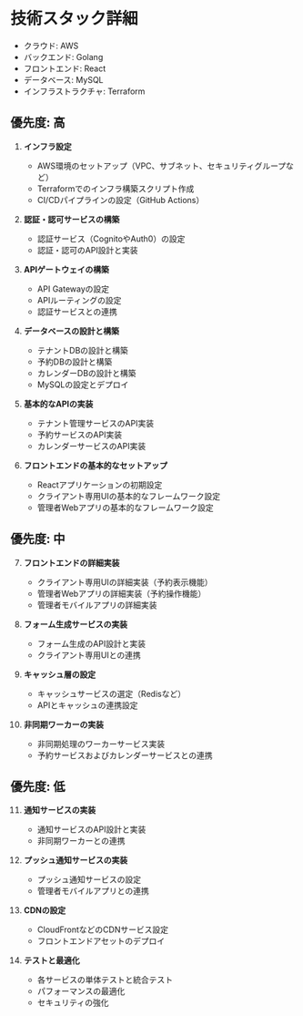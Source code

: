 # 技術スタック詳細

- クラウド: AWS
- バックエンド: Golang
- フロントエンド: React
- データベース: MySQL
- インフラストラクチャ: Terraform

## 優先度: 高

1. **インフラ設定**
   - AWS環境のセットアップ（VPC、サブネット、セキュリティグループなど）
   - Terraformでのインフラ構築スクリプト作成
   - CI/CDパイプラインの設定（GitHub Actions）

2. **認証・認可サービスの構築**
   - 認証サービス（CognitoやAuth0）の設定
   - 認証・認可のAPI設計と実装

3. **APIゲートウェイの構築**
   - API Gatewayの設定
   - APIルーティングの設定
   - 認証サービスとの連携

4. **データベースの設計と構築**
   - テナントDBの設計と構築
   - 予約DBの設計と構築
   - カレンダーDBの設計と構築
   - MySQLの設定とデプロイ

5. **基本的なAPIの実装**
   - テナント管理サービスのAPI実装
   - 予約サービスのAPI実装
   - カレンダーサービスのAPI実装

6. **フロントエンドの基本的なセットアップ**
   - Reactアプリケーションの初期設定
   - クライアント専用UIの基本的なフレームワーク設定
   - 管理者Webアプリの基本的なフレームワーク設定

## 優先度: 中

7. **フロントエンドの詳細実装**
   - クライアント専用UIの詳細実装（予約表示機能）
   - 管理者Webアプリの詳細実装（予約操作機能）
   - 管理者モバイルアプリの詳細実装

8. **フォーム生成サービスの実装**
   - フォーム生成のAPI設計と実装
   - クライアント専用UIとの連携

9. **キャッシュ層の設定**
   - キャッシュサービスの選定（Redisなど）
   - APIとキャッシュの連携設定

10. **非同期ワーカーの実装**
    - 非同期処理のワーカーサービス実装
    - 予約サービスおよびカレンダーサービスとの連携

## 優先度: 低

11. **通知サービスの実装**
    - 通知サービスのAPI設計と実装
    - 非同期ワーカーとの連携

12. **プッシュ通知サービスの実装**
    - プッシュ通知サービスの設定
    - 管理者モバイルアプリとの連携

13. **CDNの設定**
    - CloudFrontなどのCDNサービス設定
    - フロントエンドアセットのデプロイ

14. **テストと最適化**
    - 各サービスの単体テストと統合テスト
    - パフォーマンスの最適化
    - セキュリティの強化